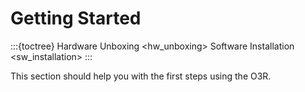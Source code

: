 # Getting Started

:::{toctree}
Hardware Unboxing <hw_unboxing>
Software Installation <sw_installation>
:::

This section should help you with the first steps using the O3R.
